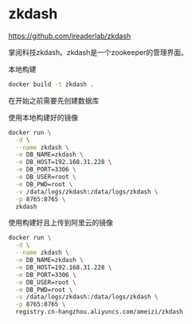 # zkdash

https://github.com/ireaderlab/zkdash

掌阅科技zkdash。zkdash是一个zookeeper的管理界面。

本地构建

```bash
docker build -t zkdash .
```

在开始之前需要先创建数据库

使用本地构建好的镜像

```bash
docker run \
  -d \
  --name zkdash \
  -e DB_NAME=zkdash \
  -e DB_HOST=192.168.31.228 \
  -e DB_PORT=3306 \
  -e DB_USER=root \
  -e DB_PWD=root \
  -v /data/logs/zkdash:/data/logs/zkdash \
  -p 8765:8765 \
  zkdash
```

使用构建好且上传到阿里云的镜像

```bash
docker run \
  -d \
  --name zkdash \
  -e DB_NAME=zkdash \
  -e DB_HOST=192.168.31.228 \
  -e DB_PORT=3306 \
  -e DB_USER=root \
  -e DB_PWD=root \
  -v /data/logs/zkdash:/data/logs/zkdash \
  -p 8765:8765 \
  registry.cn-hangzhou.aliyuncs.com/ameizi/zkdash
```
